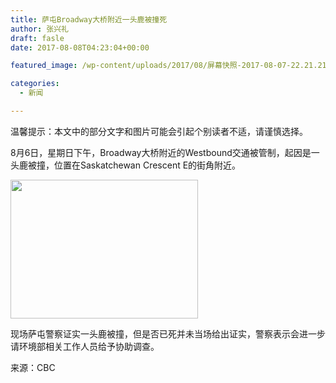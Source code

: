 ```yaml
---
title: 萨屯Broadway大桥附近一头鹿被撞死
author: 张兴礼
draft: fasle
date: 2017-08-08T04:23:04+00:00

featured_image: /wp-content/uploads/2017/08/屏幕快照-2017-08-07-22.21.21.png

categories:
  - 新闻

---
```

温馨提示：本文中的部分文字和图片可能会引起个别读者不适，请谨慎选择。

8月6日，星期日下午，Broadway大桥附近的Westbound交通被管制，起因是一头鹿被撞，位置在Saskatchewan Crescent E的街角附近。

<img decoding="async" loading="lazy" class="alignnone size-medium wp-image-1449" src="http://52sask.com/wp-content/uploads/2017/08/屏幕快照-2017-08-07-22.21.06-300x222.png" alt="" width="300" height="222" srcset="http://192.168.2.100:800/wp-content/uploads/2017/08/屏幕快照-2017-08-07-22.21.06-300x222.png 300w, http://192.168.2.100:800/wp-content/uploads/2017/08/屏幕快照-2017-08-07-22.21.06.png 422w" sizes="(max-width: 300px) 100vw, 300px" /> 

现场萨屯警察证实一头鹿被撞，但是否已死并未当场给出证实，警察表示会进一步请环境部相关工作人员给予协助调查。

来源：CBC